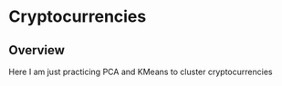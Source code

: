 # Cryptocurrencies
## Overview
Here I am just practicing PCA and KMeans to cluster cryptocurrencies
